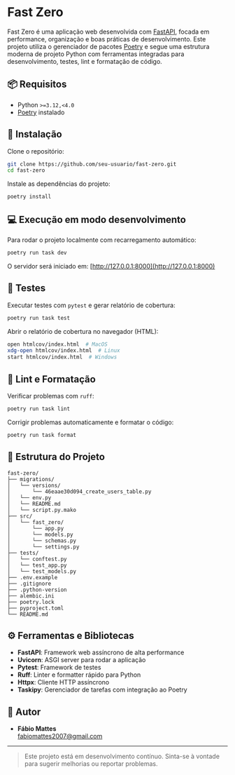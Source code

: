 # Fast Zero

Fast Zero é uma aplicação web desenvolvida com [FastAPI](https://fastapi.tiangolo.com/), focada em performance, organização e boas práticas de desenvolvimento. Este projeto utiliza o gerenciador de pacotes [Poetry](https://python-poetry.org/) e segue uma estrutura moderna de projeto Python com ferramentas integradas para desenvolvimento, testes, lint e formatação de código.

## 📦 Requisitos

- Python `>=3.12,<4.0`
- [Poetry](https://python-poetry.org/docs/#installation) instalado

## 🚀 Instalação

Clone o repositório:

```bash
git clone https://github.com/seu-usuario/fast-zero.git
cd fast-zero
```

Instale as dependências do projeto:

```bash
poetry install
```

## 💻 Execução em modo desenvolvimento

Para rodar o projeto localmente com recarregamento automático:

```bash
poetry run task dev
```

O servidor será iniciado em: [http://127.0.0.1:8000](http://127.0.0.1:8000)

## 🧪 Testes

Executar testes com `pytest` e gerar relatório de cobertura:

```bash
poetry run task test
```

Abrir o relatório de cobertura no navegador (HTML):

```bash
open htmlcov/index.html  # MacOS
xdg-open htmlcov/index.html  # Linux
start htmlcov/index.html  # Windows
```

## 🧹 Lint e Formatação

Verificar problemas com `ruff`:

```bash
poetry run task lint
```

Corrigir problemas automaticamente e formatar o código:

```bash
poetry run task format
```

## 📂 Estrutura do Projeto

```
fast-zero/
├── migrations/
│   └── versions/
│       └── 46eaae30d094_create_users_table.py
│   └── env.py
│   └── README.md
│   └── script.py.mako
├── src/
│   └── fast_zero/
│       └── app.py
│       └── models.py
│       └── schemas.py
│       └── settings.py
├── tests/
│   └── conftest.py
│   └── test_app.py
│   └── test_models.py
├── .env.example
├── .gitignore
├── .python-version
├── alembic.ini
├── poetry.lock
├── pyproject.toml
└── README.md
```

## ⚙️ Ferramentas e Bibliotecas

- **FastAPI**: Framework web assíncrono de alta performance
- **Uvicorn**: ASGI server para rodar a aplicação
- **Pytest**: Framework de testes
- **Ruff**: Linter e formatter rápido para Python
- **Httpx**: Cliente HTTP assíncrono
- **Taskipy**: Gerenciador de tarefas com integração ao Poetry

## 👤 Autor

- **Fábio Mattes**  
  [fabiomattes2007@gmail.com](mailto:fabiomattes2007@gmail.com)

---

> Este projeto está em desenvolvimento contínuo. Sinta-se à vontade para sugerir melhorias ou reportar problemas.